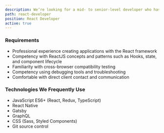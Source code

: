 ```yaml
---
description: We’re looking for a mid- to senior-level developer who has professional experience with React.
path: react-developer
position: React Developer
active: true
---
```


### Requirements

- Professional experience creating applications with the React framework
- Competency with ReactJS concepts and patterns such as Hooks, state, and component lifecycle
- Familiarity with cross-browser compatibility testing
- Competency using debugging tools and troubleshooting
- Comfortable with direct client contact and communication

### Technologies We Frequently Use

- JavaScript ES6+ (React, Redux, TypeScript)
- React Native
- Gatsby
- GraphQL
- CSS (Sass, Styled Components)
- Git source control
